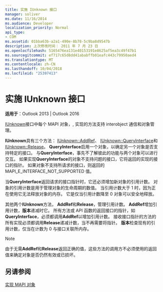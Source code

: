 ```yaml
---
title: 实施 IUnknown 接口
manager: soliver
ms.date: 11/16/2014
ms.audience: Developer
localization_priority: Normal
api_type:
- COM
ms.assetid: 01bba63b-a2a1-490e-8b78-5c9ba8d9547b
description: 上次修改时间： 2011 年 7 月 23 日
ms.openlocfilehash: 5165476ea131e40153191e8625af5ea3c49f47b1
ms.sourcegitcommit: ef717c65d8dd41ababffb01eafc443c79950aed4
ms.translationtype: MT
ms.contentlocale: zh-CN
ms.lasthandoff: 10/04/2018
ms.locfileid: "25397413"
---
```

# <a name="implementing-the-iunknown-interface"></a>实施 IUnknown 接口

  
  
**适用于**：Outlook 2013 | Outlook 2016 
  
[IUnknown](https://msdn.microsoft.com/library/ms680509%28v=VS.85%29.aspx)接口中每个 MAPI 对象，, 实现的方法支持 interobject 通信和对象管理。 
  
 **IUnknown**具有三个方法： [IUnknown::AddRef](https://msdn.microsoft.com/library/ms691379%28v=VS.85%29.aspx)、 [IUnknown::QueryInterface](https://msdn.microsoft.com/library/ms682521%28v=VS.85%29.aspx)和[IUnknown::Release](https://msdn.microsoft.com/library/ms682317%28v=VS.85%29.aspx)。 **QueryInterface**启用一个对象，以确定另一个对象是否支持特定的接口。 与**QueryInterface**，事先不了解彼此的功能与两个对象可以进行交互。 如果实现**QueryInterface**的对象不支持问题的接口，它将返回的实现的接口的指针。 如果对象不支持所请求的接口，则返回的 MAPI_E_INTERFACE_NOT_SUPPORTED 值。 
  
当**QueryInterface**返回请求的接口指针时，它还必须增加新对象的引用计数。 对象的引用计数是用于管理对象的生命周期的数值。 当引用计数大于 1 时，因为正在使用它无法释放对象的内存。 它是仅当引用计数降至 0 对象可以安全地释放。 
  
其他两个**IUnknown**方法， **AddRef**和**Release**，管理引用计数。 **AddRef**增加引用计数，**版本**递减时它。 所有方法或 API 函数的返回接口的指针，如**QueryInterface**，必须都调用**AddRef**以增加引用计数。 接收接口指针的方法的所有实现必须都调用**Release**递减计数，当不再需要将指针。 **版本**检查现有的引用计数，仅当在计数为 0 与接口关联所内存。 
  
> [!NOTE]
> 由于无需**AddRef**和**Release**返回正确的值，这些方法的调用方不必须使用的返回值来确定对象是否仍然有效或已损坏。 
  
## <a name="see-also"></a>另请参阅



[实现 MAPI 对象](implementing-mapi-objects.md)

